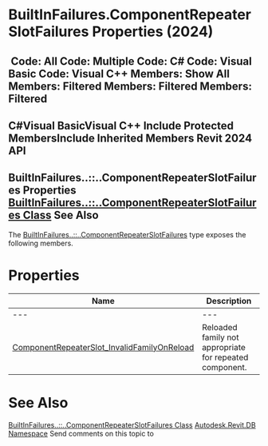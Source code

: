 # BuiltInFailures.ComponentRepeaterSlotFailures Properties (2024)

﻿
 Code: All Code: Multiple Code: C# Code: Visual Basic Code: Visual C++  Members: Show All Members: Filtered Members: Filtered Members: Filtered   
---  
C#Visual BasicVisual C++
Include Protected MembersInclude Inherited Members
Revit 2024 API  
---  
BuiltInFailures..::..ComponentRepeaterSlotFailures Properties  
[BuiltInFailures..::..ComponentRepeaterSlotFailures Class](9a808b1c-8046-85bf-5dd0-3b8c7b2b676a.md "BuiltInFailures.ComponentRepeaterSlotFailures Class") See Also  
---  
The [BuiltInFailures..::..ComponentRepeaterSlotFailures](9a808b1c-8046-85bf-5dd0-3b8c7b2b676a.md "BuiltInFailures.ComponentRepeaterSlotFailures Class") type exposes the following members.
# Properties
| Name | Description |
| --- | --- |
| --- | --- | --- |
| [ComponentRepeaterSlot_InvalidFamilyOnReload](846a6cba-b4fd-0401-5e59-ad9088a807e7.md "ComponentRepeaterSlot_InvalidFamilyOnReload Property") | Reloaded family not appropriate for repeated component. |

# See Also
[BuiltInFailures..::..ComponentRepeaterSlotFailures Class](9a808b1c-8046-85bf-5dd0-3b8c7b2b676a.md "BuiltInFailures.ComponentRepeaterSlotFailures Class")
[Autodesk.Revit.DB Namespace](87546ba7-461b-c646-cbb1-2cb8f5bff8b2.md "Autodesk.Revit.DB Namespace")
Send comments on this topic to 